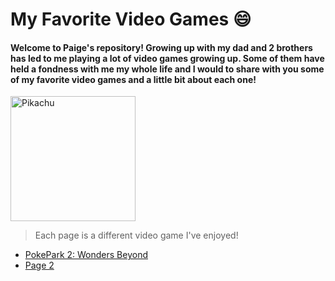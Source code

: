 # My Favorite Video Games 😄

#### Welcome to Paige's repository! Growing up with my dad and 2 brothers has led to me playing a lot of video games growing up. Some of them have held a fondness with me my whole life and I would to share with you some of my favorite video games and a little bit about each one!

<img src= "https://pngimg.com/uploads/pokemon/pokemon_PNG11.png" alt="Pikachu" width="200" />

>Each page is a different video game I've enjoyed!



- [PokePark 2: Wonders Beyond](page1.md)
- [Page 2](page2.md)


